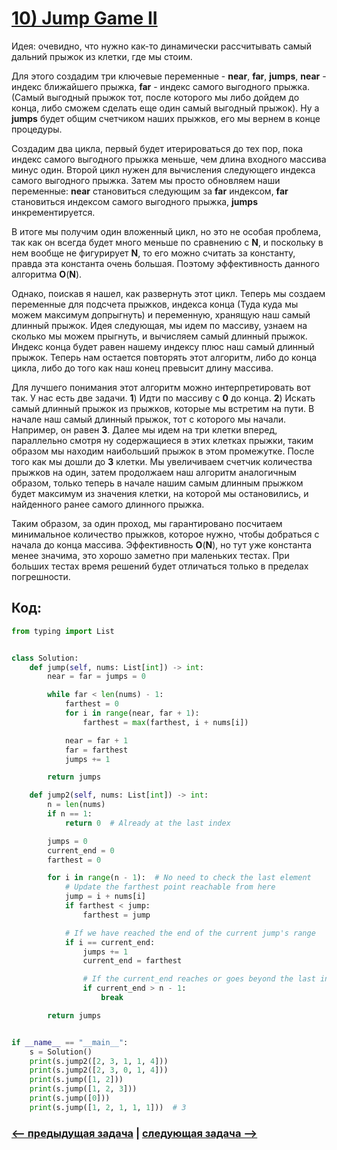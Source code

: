 # [**10) Jump Game II**](https://leetcode.com/problems/jump-game-ii/description/)

Идея: очевидно, что нужно как-то динамически рассчитывать самый дальний прыжок из клетки, где мы стоим.

Для этого создадим три ключевые переменные - **near**, **far**, **jumps**, **near** - индекс ближайшего прыжка, **far** - индекс самого выгодного прыжка. (Самый выгодный прыжок тот, после которого мы либо дойдем до конца, либо сможем сделать еще один самый выгодный прыжок). Ну а **jumps** будет общим счетчиком наших прыжков, его мы вернем в конце процедуры.

Создадим два цикла, первый будет итерироваться до тех пор, пока индекс самого выгодного прыжка меньше, чем длина входного массива минус один. Второй цикл нужен для вычисления следующего индекса самого выгодного прыжка. Затем мы просто обновляем наши переменные: **near** становиться следующим за **far** индексом, **far** становиться индексом самого выгодного прыжка, **jumps** инкрементируется.

В итоге мы получим один вложенный цикл, но это не особая проблема, так как он всегда будет много меньше по сравнению с **N**, и поскольку в нем вообще не фигурирует **N**, то его можно считать за константу, правда эта константа очень большая. Поэтому эффективность данного алгоритма **O**(**N**).

Однако, поискав я нашел, как развернуть этот цикл. Теперь мы создаем переменные для подсчета прыжков, индекса конца (Туда куда мы можем максимум допрыгнуть) и переменную, хранящую наш самый длинный прыжок. Идея следующая, мы идем по массиву, узнаем на сколько мы можем прыгнуть, и вычисляем самый длинный прыжок. Индекс конца будет равен нашему индексу плюс наш самый длинный прыжок. Теперь нам остается повторять этот алгоритм, либо до конца цикла, либо до того как наш конец превысит длину массива.

Для лучшего понимания этот алгоритм можно интерпретировать вот так. У нас есть две задачи. **1**) Идти по массиву с **0** до конца. **2**) Искать самый длинный прыжок из прыжков, которые мы встретим на пути. В начале наш самый длинный прыжок, тот с которого мы начали. Например, он равен **3**. Далее мы идем на три клетки вперед, параллельно смотря ну содержащиеся в этих клетках прыжки, таким образом мы находим наибольший прыжок в этом промежутке. После того как мы дошли до **3** клетки. Мы увеличиваем счетчик количества прыжков на один, затем продолжаем наш алгоритм аналогичным образом, только теперь в начале нашим самым длинным прыжком будет максимум из значения клетки, на которой мы остановились, и найденного ранее самого длинного прыжка.

Таким образом, за один проход, мы гарантировано посчитаем минимальное количество прыжков, которое нужно, чтобы добраться с начала до конца массива. Эффективность **O**(**N**), но тут уже константа менее значима, это хорошо заметно при маленьких тестах. При больших тестах время решений будет отличаться только в пределах погрешности.

## Код:
```python
from typing import List


class Solution:
    def jump(self, nums: List[int]) -> int:
        near = far = jumps = 0

        while far < len(nums) - 1:
            farthest = 0
            for i in range(near, far + 1):
                farthest = max(farthest, i + nums[i])

            near = far + 1
            far = farthest
            jumps += 1

        return jumps

    def jump2(self, nums: List[int]) -> int:
        n = len(nums)
        if n == 1:
            return 0  # Already at the last index

        jumps = 0
        current_end = 0
        farthest = 0

        for i in range(n - 1):  # No need to check the last element
            # Update the farthest point reachable from here
            jump = i + nums[i]
            if farthest < jump:
                farthest = jump

            # If we have reached the end of the current jump's range
            if i == current_end:
                jumps += 1
                current_end = farthest

                # If the current_end reaches or goes beyond the last index
                if current_end > n - 1:
                    break

        return jumps


if __name__ == "__main__":
    s = Solution()
    print(s.jump2([2, 3, 1, 1, 4]))
    print(s.jump2([2, 3, 0, 1, 4]))
    print(s.jump([1, 2]))
    print(s.jump([1, 2, 3]))
    print(s.jump([0]))
    print(s.jump([1, 2, 1, 1, 1]))  # 3

```

### [<-- предыдущая задача](https://github.com/TAskMAster339/PythonAlgorithms/tree/main/9.Jump%20Game) | [следующая задача -->](https://github.com/TAskMAster339/PythonAlgorithms/tree/main/11.H-Index)
